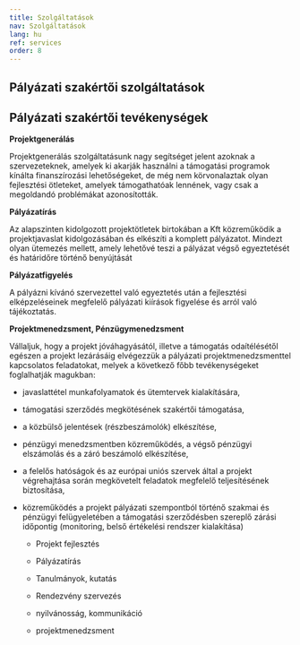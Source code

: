 ```yaml
---
title: Szolgáltatások
nav: Szolgáltatások
lang: hu
ref: services
order: 8
---
```


## __Pályázati szakértői szolgáltatások__

## __Pályázati szakértői tevékenységek__

__Projektgenerálás__

Projektgenerálás szolgáltatásunk nagy segítséget jelent azoknak a szervezeteknek, amelyek ki akarják használni a támogatási programok kínálta finanszírozási lehetőségeket, de még nem körvonalaztak olyan fejlesztési ötleteket, amelyek támogathatóak lennének, vagy csak a megoldandó problémákat azonosították.

__Pályázatírás__

Az alapszinten kidolgozott projektötletek birtokában a Kft közreműködik a projektjavaslat kidolgozásában és elkészíti a komplett pályázatot. Mindezt olyan ütemezés mellett, amely lehetővé teszi a pályázat végső egyeztetését és határidőre történő benyújtását

__Pályázatfigyelés__

A pályázni kívánó szervezettel való egyeztetés után a fejlesztési elképzeléseinek megfelelő pályázati kiírások figyelése és arról való tájékoztatás.

__Projektmenedzsment, Pénzügymenedzsment__

Vállaljuk, hogy a projekt jóváhagyásától, illetve a támogatás odaítélésétől egészen a projekt lezárásáig elvégezzük a pályázati projektmenedzsmenttel kapcsolatos feladatokat, melyek a következő főbb tevékenységeket foglalhatják magukban:
- javaslattétel munkafolyamatok és ütemtervek kialakítására,

- támogatási szerződés megkötésének szakértői támogatása,

- a közbülső jelentések (részbeszámolók) elkészítése,

- pénzügyi menedzsmentben közreműködés, a végső pénzügyi elszámolás és a záró beszámoló elkészítése,

- a felelős hatóságok és az európai uniós szervek által a projekt végrehajtása során megkövetelt feladatok megfelelő teljesítésének biztosítása,

- közreműködés a projekt pályázati szempontból történő szakmai és pénzügyi felügyeletében a támogatási szerződésben szereplő zárási időpontig (monitoring, belső értékelési rendszer kialakítása)

  - Projekt fejlesztés

  - Pályázatírás

  - Tanulmányok, kutatás

  - Rendezvény szervezés

  - nyilvánosság, kommunikáció

  - projektmenedzsment
